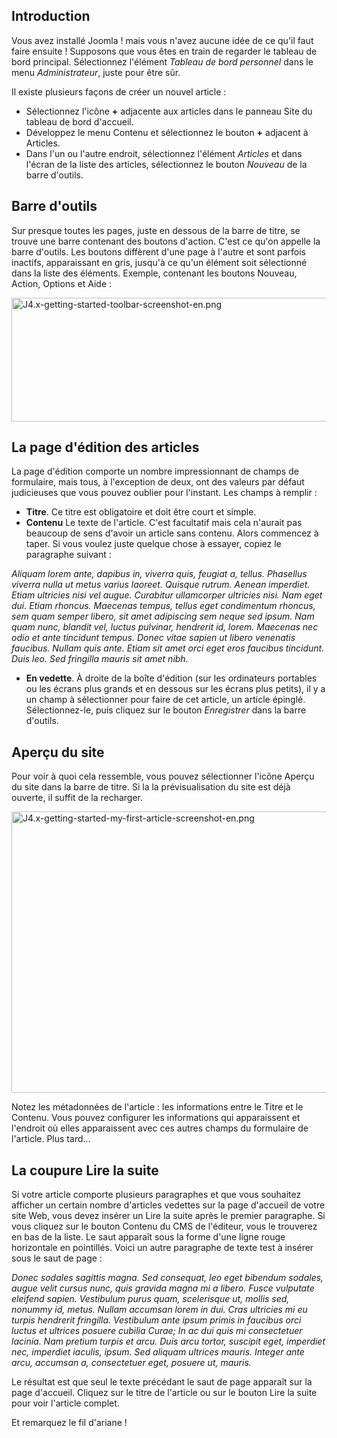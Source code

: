 <!-- Filename: J4.x:Getting_Started:_Adding_an_Article / Display title: Mise en route : Ajout d'un article -->

## Introduction

Vous avez installé Joomla ! mais vous n'avez aucune idée de ce qu'il
faut faire ensuite ! Supposons que vous êtes en train de regarder le
tableau de bord principal. Sélectionnez l'élément *Tableau de bord
personnel* dans le menu *Administrateur*, juste pour être sûr.

Il existe plusieurs façons de créer un nouvel article :

- Sélectionnez l'icône **+** adjacente aux articles dans le panneau Site
  du tableau de bord d'accueil.
- Développez le menu Contenu et sélectionnez le bouton **+** adjacent à
  Articles.
- Dans l'un ou l'autre endroit, sélectionnez l'élément *Articles* et
  dans l'écran de la liste des articles, sélectionnez le bouton
  *Nouveau* de la barre d'outils.

## Barre d'outils

Sur presque toutes les pages, juste en dessous de la barre de titre, se
trouve une barre contenant des boutons d'action. C'est ce qu'on appelle
la barre d'outils. Les boutons diffèrent d'une page à l'autre et sont
parfois inactifs, apparaissant en gris, jusqu'à ce qu'un élément soit
sélectionné dans la liste des éléments. Exemple, contenant les boutons
Nouveau, Action, Options et Aide :

<img
src="https://docs.joomla.org/images/thumb/9/9c/J4.x-getting-started-toolbar-screenshot-en.png/800px-J4.x-getting-started-toolbar-screenshot-en.png"
class="thumbborder" decoding="async"
srcset="https://docs.joomla.org/images/thumb/9/9c/J4.x-getting-started-toolbar-screenshot-en.png/1200px-J4.x-getting-started-toolbar-screenshot-en.png 1.5x, https://docs.joomla.org/images/9/9c/J4.x-getting-started-toolbar-screenshot-en.png 2x"
data-file-width="1440" data-file-height="356" width="800" height="198"
alt="J4.x-getting-started-toolbar-screenshot-en.png" />

## La page d'édition des articles

La page d'édition comporte un nombre impressionnant de champs de
formulaire, mais tous, à l'exception de deux, ont des valeurs par défaut
judicieuses que vous pouvez oublier pour l'instant. Les champs à
remplir :

- **Titre**. Ce titre est obligatoire et doit être court et simple.
- **Contenu** Le texte de l'article. C'est facultatif mais cela n'aurait
  pas beaucoup de sens d'avoir un article sans contenu. Alors commencez
  à taper. Si vous voulez juste quelque chose à essayer, copiez le
  paragraphe suivant :

*Aliquam lorem ante, dapibus in, viverra quis, feugiat a, tellus.
Phasellus viverra nulla ut metus varius laoreet. Quisque rutrum. Aenean
imperdiet. Etiam ultricies nisi vel augue. Curabitur ullamcorper
ultricies nisi. Nam eget dui. Etiam rhoncus. Maecenas tempus, tellus
eget condimentum rhoncus, sem quam semper libero, sit amet adipiscing
sem neque sed ipsum. Nam quam nunc, blandit vel, luctus pulvinar,
hendrerit id, lorem. Maecenas nec odio et ante tincidunt tempus. Donec
vitae sapien ut libero venenatis faucibus. Nullam quis ante. Etiam sit
amet orci eget eros faucibus tincidunt. Duis leo. Sed fringilla mauris
sit amet nibh.*

- **En vedette**. À droite de la boîte d'édition (sur les ordinateurs
  portables ou les écrans plus grands et en dessous sur les écrans plus
  petits), il y a un champ à sélectionner pour faire de cet article, un
  article épinglé. Sélectionnez-le, puis cliquez sur le bouton
  *Enregistrer* dans la barre d'outils.

## Aperçu du site

Pour voir à quoi cela ressemble, vous pouvez sélectionner l'icône Aperçu
du site dans la barre de titre. Si la la prévisualisation du site est
déjà ouverte, il suffit de la recharger.

<img
src="https://docs.joomla.org/images/thumb/e/ea/J4.x-getting-started-my-first-article-screenshot-en.png/800px-J4.x-getting-started-my-first-article-screenshot-en.png"
class="thumbborder" decoding="async"
srcset="https://docs.joomla.org/images/e/ea/J4.x-getting-started-my-first-article-screenshot-en.png 1.5x"
data-file-width="854" data-file-height="480" width="800" height="450"
alt="J4.x-getting-started-my-first-article-screenshot-en.png" />

Notez les métadonnées de l'article : les informations entre le Titre et
le Contenu. Vous pouvez configurer les informations qui apparaissent et
l'endroit où elles apparaissent avec ces autres champs du formulaire de
l'article. Plus tard...

## La coupure Lire la suite

Si votre article comporte plusieurs paragraphes et que vous souhaitez
afficher un certain nombre d'articles vedettes sur la page d'accueil de
votre site Web, vous devez insérer un Lire la suite après le premier
paragraphe. Si vous cliquez sur le bouton Contenu du CMS de l'éditeur,
vous le trouverez en bas de la liste. Le saut apparaît sous la forme
d'une ligne rouge horizontale en pointillés. Voici un autre paragraphe
de texte test à insérer sous le saut de page :

*Donec sodales sagittis magna. Sed consequat, leo eget bibendum sodales,
augue velit cursus nunc, quis gravida magna mi a libero. Fusce vulputate
eleifend sapien. Vestibulum purus quam, scelerisque ut, mollis sed,
nonummy id, metus. Nullam accumsan lorem in dui. Cras ultricies mi eu
turpis hendrerit fringilla. Vestibulum ante ipsum primis in faucibus
orci luctus et ultrices posuere cubilia Curae; In ac dui quis mi
consectetuer lacinia. Nam pretium turpis et arcu. Duis arcu tortor,
suscipit eget, imperdiet nec, imperdiet iaculis, ipsum. Sed aliquam
ultrices mauris. Integer ante arcu, accumsan a, consectetuer eget,
posuere ut, mauris.*

Le résultat est que seul le texte précédant le saut de page apparaît sur
la page d'accueil. Cliquez sur le titre de l'article ou sur le bouton
Lire la suite pour voir l'article complet.

Et remarquez le fil d'ariane !
